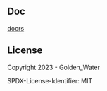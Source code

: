 ## Doc

[docrs](https://villadoc.chaosw.site)

## License

Copyright 2023 - Golden_Water

SPDX-License-Identifier: MIT